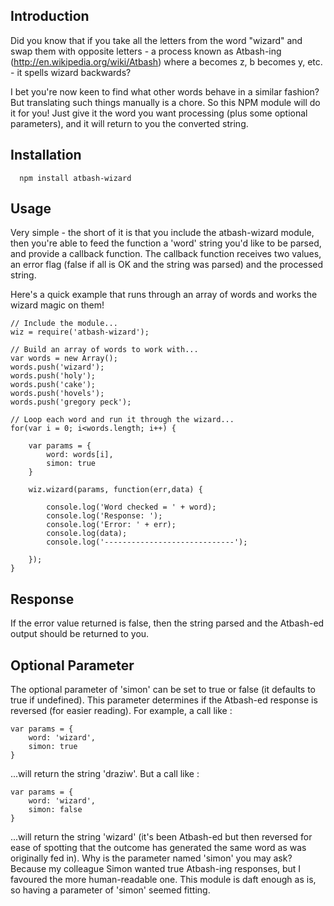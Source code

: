 ## Introduction

Did you know that if you take all the letters from the word "wizard" and swap them with opposite letters - a process known as Atbash-ing (http://en.wikipedia.org/wiki/Atbash) where a becomes z, b becomes y, etc. - it spells wizard backwards?

I bet you're now keen to find what other words behave in a similar fashion? But translating such things manually is a chore. So this NPM module will do it for you! Just give it the word you want processing (plus some optional parameters), and it will return to you the converted string.

## Installation

```                                                       
  npm install atbash-wizard
```

## Usage

Very simple - the short of it is that you include the atbash-wizard module, then you're able to feed the function a 'word' string you'd like to be parsed, and provide a callback function. The callback function receives two values, an error flag (false if all is OK and the string was parsed) and the processed string.

Here's a quick example that runs through an array of words and works the wizard magic on them!

``` 
// Include the module...
wiz = require('atbash-wizard');

// Build an array of words to work with...
var words = new Array();
words.push('wizard');
words.push('holy');
words.push('cake');
words.push('hovels');
words.push('gregory peck');

// Loop each word and run it through the wizard...
for(var i = 0; i<words.length; i++) {

	var params = {
		word: words[i],
		simon: true
	}

	wiz.wizard(params, function(err,data) {

		console.log('Word checked = ' + word);
		console.log('Response: ');
		console.log('Error: ' + err);
		console.log(data);
		console.log('-----------------------------');

	});
}
```

## Response

If the error value returned is false, then the string parsed and the Atbash-ed output should be returned to you.

## Optional Parameter

The optional parameter of 'simon' can be set to true or false (it defaults to true if undefined). This parameter determines if the Atbash-ed response is reversed (for easier reading). For example, a call like :

``` 
var params = {
	word: 'wizard',
	simon: true
}
```

...will return the string 'draziw'. But a call like :

``` 
var params = {
	word: 'wizard',
	simon: false
}
```

...will return the string 'wizard' (it's been Atbash-ed but then reversed for ease of spotting that the outcome has generated the same word as was originally fed in). 
Why is the parameter named 'simon' you may ask? Because my colleague Simon wanted true Atbash-ing responses, but I favoured the more human-readable one. This module is daft enough as is, so having a parameter of 'simon' seemed fitting.

